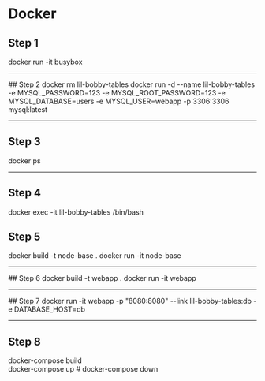 # Docker

## Step 1
docker run -it busybox

---

## Step 2
docker rm lil-bobby-tables
docker run -d --name lil-bobby-tables -e MYSQL_PASSWORD=123 -e MYSQL_ROOT_PASSWORD=123 -e MYSQL_DATABASE=users -e MYSQL_USER=webapp -p 3306:3306 mysql:latest

---

## Step 3
docker ps

---

## Step 4
docker exec -it lil-bobby-tables /bin/bash

## Step 5
docker build -t node-base .
docker run -it node-base

---

## Step 6
docker build -t webapp .
docker run -it webapp

---

## Step 7
docker run -it webapp -p "8080:8080" --link lil-bobby-tables:db -e DATABASE_HOST=db

---

## Step 8
docker-compose build  
docker-compose up
# docker-compose down


